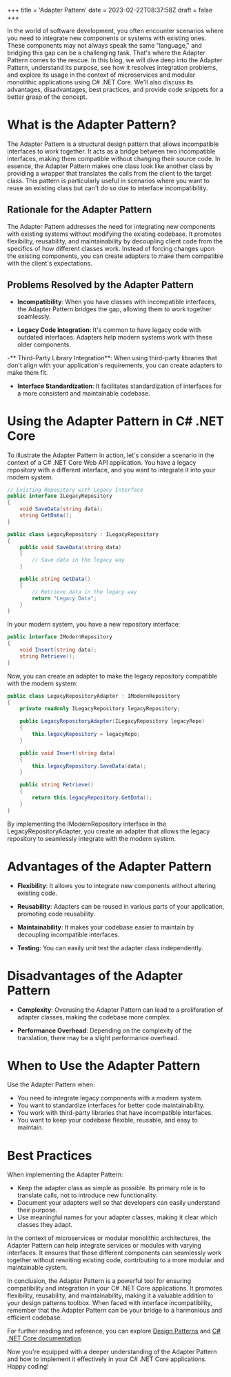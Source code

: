 +++
title = 'Adapter Pattern'
date = 2023-02-22T08:37:58Z
draft = false
+++

In the world of software development, you often encounter scenarios where you need to integrate new components or systems with existing ones. These components may not always speak the same "language," and bridging this gap can be a challenging task. That's where the Adapter Pattern comes to the rescue. In this blog, we will dive deep into the Adapter Pattern, understand its purpose, see how it resolves integration problems, and explore its usage in the context of microservices and modular monolithic applications using C# .NET Core. We'll also discuss its advantages, disadvantages, best practices, and provide code snippets for a better grasp of the concept.

# What is the Adapter Pattern?

The Adapter Pattern is a structural design pattern that allows incompatible interfaces to work together. It acts as a bridge between two incompatible interfaces, making them compatible without changing their source code. In essence, the Adapter Pattern makes one class look like another class by providing a wrapper that translates the calls from the client to the target class. This pattern is particularly useful in scenarios where you want to reuse an existing class but can't do so due to interface incompatibility.

## Rationale for the Adapter Pattern

The Adapter Pattern addresses the need for integrating new components with existing systems without modifying the existing codebase. It promotes flexibility, reusability, and maintainability by decoupling client code from the specifics of how different classes work. Instead of forcing changes upon the existing components, you can create adapters to make them compatible with the client's expectations.

## Problems Resolved by the Adapter Pattern

- **Incompatibility**: When you have classes with incompatible interfaces, the Adapter Pattern bridges the gap, allowing them to work together seamlessly.

- **Legacy Code Integration**: It's common to have legacy code with outdated interfaces. Adapters help modern systems work with these older components.

-** Third-Party Library Integration**: When using third-party libraries that don't align with your application's requirements, you can create adapters to make them fit.

- **Interface Standardization**: It facilitates standardization of interfaces for a more consistent and maintainable codebase.

# Using the Adapter Pattern in C# .NET Core

To illustrate the Adapter Pattern in action, let's consider a scenario in the context of a C# .NET Core Web API application. You have a legacy repository with a different interface, and you want to integrate it into your modern system.

```csharp
// Existing Repository with Legacy Interface
public interface ILegacyRepository
{
    void SaveData(string data);
    string GetData();
}

public class LegacyRepository : ILegacyRepository
{
    public void SaveData(string data)
    {
        // Save data in the legacy way
    }

    public string GetData()
    {
        // Retrieve data in the legacy way
        return "Legacy Data";
    }
}
```

In your modern system, you have a new repository interface:

```csharp
public interface IModernRepository
{
    void Insert(string data);
    string Retrieve();
}
```

Now, you can create an adapter to make the legacy repository compatible with the modern system:

```csharp
public class LegacyRepositoryAdapter : IModernRepository
{
    private readonly ILegacyRepository legacyRepository;

    public LegacyRepositoryAdapter(ILegacyRepository legacyRepo)
    {
        this.legacyRepository = legacyRepo;
    }

    public void Insert(string data)
    {
        this.legacyRepository.SaveData(data);
    }

    public string Retrieve()
    {
        return this.legacyRepository.GetData();
    }
}
```

By implementing the IModernRepository interface in the LegacyRepositoryAdapter, you create an adapter that allows the legacy repository to seamlessly integrate with the modern system.

# Advantages of the Adapter Pattern

- **Flexibility**: It allows you to integrate new components without altering existing code.

- **Reusability**: Adapters can be reused in various parts of your application, promoting code reusability.

- **Maintainability**: It makes your codebase easier to maintain by decoupling incompatible interfaces.

- **Testing**: You can easily unit test the adapter class independently.

# Disadvantages of the Adapter Pattern

- **Complexity**: Overusing the Adapter Pattern can lead to a proliferation of adapter classes, making the codebase more complex.

- **Performance Overhead**: Depending on the complexity of the translation, there may be a slight performance overhead.

# When to Use the Adapter Pattern

Use the Adapter Pattern when:

- You need to integrate legacy components with a modern system.
- You want to standardize interfaces for better code maintainability.
- You work with third-party libraries that have incompatible interfaces.
- You want to keep your codebase flexible, reusable, and easy to maintain.

# Best Practices

When implementing the Adapter Pattern:

- Keep the adapter class as simple as possible. Its primary role is to translate calls, not to introduce new functionality.
- Document your adapters well so that developers can easily understand their purpose.
- Use meaningful names for your adapter classes, making it clear which classes they adapt.

In the context of microservices or modular monolithic architectures, the Adapter Pattern can help integrate services or modules with varying interfaces. It ensures that these different components can seamlessly work together without rewriting existing code, contributing to a more modular and maintainable system.

In conclusion, the Adapter Pattern is a powerful tool for ensuring compatibility and integration in your C# .NET Core applications. It promotes flexibility, reusability, and maintainability, making it a valuable addition to your design patterns toolbox. When faced with interface incompatibility, remember that the Adapter Pattern can be your bridge to a harmonious and efficient codebase.

For further reading and reference, you can explore [Design Patterns](https://refactoring.guru/design-patterns/adapter) and [C# .NET Core documentation](https://docs.microsoft.com/en-us/dotnet/core/).

Now you're equipped with a deeper understanding of the Adapter Pattern and how to implement it effectively in your C# .NET Core applications. Happy coding!
